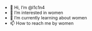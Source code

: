 - 👋 Hi, I’m @l1c1n4
- 👀 I’m interested in women
- 🌱 I’m currently learning about women
- 📫 How to reach me by women

<!---
l1c1n4/l1c1n4 is a ✨ special ✨ repository because its `README.md` (this file) appears on your GitHub profile.
You can click the Preview link to take a look at your changes.
--->
